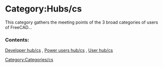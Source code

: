 # Category:Hubs/cs
This category gathers the meeting points of the 3 broad categories of users of FreeCAD\...

### Contents:

[Developer hub/cs](Developer_hub/cs.md) , [Power users hub/cs](Power_users_hub/cs.md) , [User hub/cs](User_hub/cs.md)

[Category:Categories/cs](Category:Categories/cs.md)
